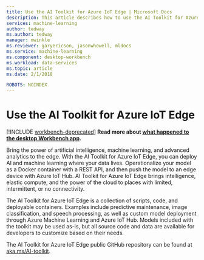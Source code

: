 ```yaml
---
title: Use the AI Toolkit for Azure IoT Edge | Microsoft Docs
description: This article describes how to use the AI Toolkit for Azure IoT Edge.
services: machine-learning
author: tedway
ms.author: tedway
manager: mwinkle
ms.reviewer: garyericson, jasonwhowell, mldocs
ms.service: machine-learning
ms.component: desktop-workbench
ms.workload: data-services
ms.topic: article
ms.date: 2/1/2018

ROBOTS: NOINDEX
---
```


# Use the AI Toolkit for Azure IoT Edge

[!INCLUDE [workbench-deprecated](../../../includes/aml-deprecating-preview-2017.md)] **Read more about [what happened to the desktop Workbench app](../service/overview-what-happened-to-workbench.md).**

Bring the power of artificial intelligence, machine learning, and advanced analytics to the edge. With the AI Toolkit for Azure IoT Edge, you can deploy AI and machine learning where your data lives. Operationalize your model as a Docker container with a REST API, and then push the model to an edge device with Azure IoT Hub. AI Toolkit for Azure IoT Edge brings intelligence, elastic compute, and the power of the cloud to places with limited, intermittent, or no connectivity.

The AI Toolkit for Azure IoT Edge is a collection of scripts, code, and deployable containers. Examples include predictive maintenance, image classification, and speech processing, as well as custom model deployment through Azure Machine Learning and Azure IoT Hub. Models included with the toolkit may be used as-is, but all source code and data are available for developers to customize based on their needs.

The AI Toolkit for Azure IoT Edge public GitHub repository can be found at [aka.ms/AI-toolkit](http://aka.ms/AI-toolkit).